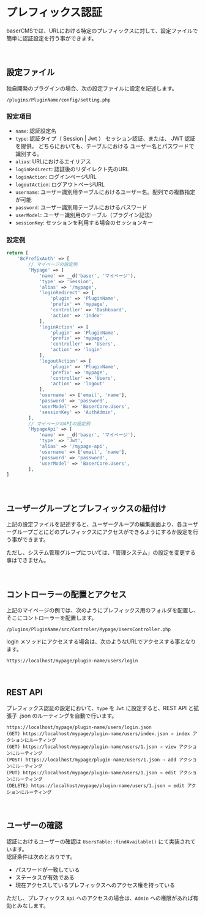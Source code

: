 # プレフィックス認証

baserCMSでは、URLにおける特定のプレフィックスに対して、設定ファイルで簡単に認証設定を行う事ができます。

　
## 設定ファイル
独自開発のプラグインの場合、次の設定ファイルに設定を記述します。

```shell
/plugins/PluginName/config/setting.php
```

### 設定項目
- `name`: 認証設定名
- `type`: 認証タイプ（ Session | Jwt ）
     セッション認証、または、 JWT 認証を提供。
     どちらにおいても、テーブルにおける ユーザー名とパスワードで識別する。
- `alias`: URLにおけるエイリアス
- `loginRedirect`: 認証後のリダイレクト先のURL
- `loginAction`: ログインページURL
- `logoutAction`: ログアウトページURL
- `username`: ユーザー識別用テーブルにおけるユーザー名。配列での複数指定が可能
- `password`: ユーザー識別用テーブルにおけるパスワード
- `userModel`: ユーザー識別用のテーブル（プラグイン記法）
- `sessionKey`: セッションを利用する場合のセッションキー

### 設定例
```php
return [
    'BcPrefixAuth' => [
        // マイページの設定例
        'Mypage' => [
            'name' => __d('baser', 'マイページ'),
            'type' => 'Session',
            'alias' => '/mypage',
            'loginRedirect' => [
                'plugin' => 'PluginName', 
                'prefix' => 'mypage', 
                'controller' => 'Dashboard', 
                'action' => 'index'
            ],
            'loginAction' => [
                'plugin' => 'PluginName', 
                'prefix' => 'mypage', 
                'controller' => 'Users', 
                'action' => 'login'
            ],
            'logoutAction' => [
                'plugin' => 'PluginName', 
                'prefix' => 'mypage', 
                'controller' => 'Users', 
                'action' => 'logout'
            ],
            'username' => ['email', 'name'],
            'password' => 'password',
            'userModel' => 'BaserCore.Users',
            'sessionKey' => 'AuthAdmin',
        ],
        // マイページのAPIの設定例
        'MypageApi' => [
            'name' => __d('baser', 'マイページ'),
            'type' => 'Jwt',
            'alias' => '/mypage-api',
            'username' => ['email', 'name'],
            'password' => 'password',
            'userModel' => 'BaserCore.Users',
        ],
]
```

　
## ユーザーグループとプレフィックスの紐付け
上記の設定ファイルを記述すると、ユーザーグループの編集画面より、各ユーザーグループごとにどのプレフィックスにアクセスができるようにするか設定を行う事ができます。

ただし、システム管理グループについては、「管理システム」の設定を変更する事はできません。

　
## コントローラーの配置とアクセス

上記のマイページの例では、次のようにプレフィックス用のフォルダを配置し、そこにコントローラーを配置します。

```shell
/plugins/PluginName/src/Controler/Mypage/UsersController.php
```

login メソッドにアクセスする場合は、次のようなURLでアクセスする事となります。

```shell
https://localhost/mypage/plugin-name/users/login
```

　
## REST API
プレフィックス認証の設定において、`type` を `Jwt` に設定すると、REST API と拡張子 .json のルーティングを自動で行います。

```shell
https://localhost/mypage/plugin-name/users/login.json
(GET) https://localhost/mypage/plugin-name/users/index.json → index アクションにルーティング
(GET) https://localhost/mypage/plugin-name/users/1.json → view アクションにルーティング
(POST) https://localhost/mypage/plugin-name/users/1.json → add アクションにルーティング
(PUT) https://localhost/mypage/plugin-name/users/1.json → edit アクションにルーティング
(DELETE) https://localhost/mypage/plugin-name/users/1.json → edit アクションにルーティング
```

　
## ユーザーの確認
認証におけるユーザーの確認は `UsersTable::findAvailable()` にて実装されています。  
認証条件は次のとおりです。

- パスワードが一致している
- ステータスが有効である
- 現在アクセスしているプレフィックスへのアクセス権を持っている

ただし、プレフィックス `Api` へのアクセスの場合は、`Admin` への権限があれば有効とみなします。 
